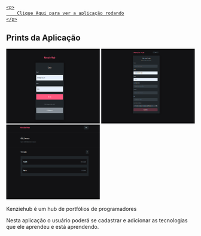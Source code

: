 # <a href="https://react-entrega-s2-kenzie-hub-lorenzomarques.vercel.app/">
    <p>
        Clique Aqui para ver a aplicação rodando
    </p>
</a>


<h2>Prints da Aplicação</h2>
<div display="flex">
<img src="/ImagesReadMe/3.png" width=250 height=200/>
<img src="/ImagesReadMe/2.png" width=250 height=200/>
<img src="/ImagesReadMe/1.png" width=250 height=200/>
</div>
<p>
Kenziehub é um hub de portfólios de programadores

Nesta aplicação o usuário poderá se cadastrar e adicionar as tecnologias que ele aprendeu e está aprendendo.

</p>
